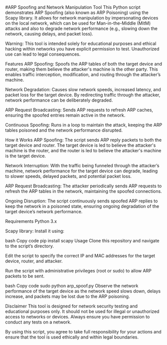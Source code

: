 #ARP Spoofing and Network Manipulation Tool
This Python script demonstrates ARP Spoofing (also known as ARP Poisoning) using the Scapy library. It allows for network manipulation by impersonating devices on the local network, which can be used for Man-in-the-Middle (MitM) attacks and also to degrade network performance (e.g., slowing down the network, causing delays, and packet loss).

Warning: This tool is intended solely for educational purposes and ethical hacking within networks you have explicit permission to test. Unauthorized use can lead to legal consequences.

Features
ARP Spoofing: Spoofs the ARP tables of both the target device and router, making them believe the attacker's machine is the other party. This enables traffic interception, modification, and routing through the attacker’s machine.

Network Degradation: Causes slow network speeds, increased latency, and packet loss for the target device. By redirecting traffic through the attacker, network performance can be deliberately degraded.

ARP Request Broadcasting: Sends ARP requests to refresh ARP caches, ensuring the spoofed entries remain active in the network.

Continuous Spoofing: Runs in a loop to maintain the attack, keeping the ARP tables poisoned and the network performance disrupted.

How it Works
ARP Spoofing: The script sends ARP reply packets to both the target device and router. The target device is led to believe the attacker's machine is the router, and the router is led to believe the attacker's machine is the target device.

Network Interruption: With the traffic being funneled through the attacker’s machine, network performance for the target device can degrade, leading to slower speeds, delayed packets, and potential packet loss.

ARP Request Broadcasting: The attacker periodically sends ARP requests to refresh the ARP tables in the network, maintaining the spoofed connections.

Ongoing Disruption: The script continuously sends spoofed ARP replies to keep the network in a poisoned state, ensuring ongoing degradation of the target device’s network performance.

Requirements
Python 3.x

Scapy library: Install it using:

bash
Copy code
pip install scapy
Usage
Clone this repository and navigate to the script’s directory.

Edit the script to specify the correct IP and MAC addresses for the target device, router, and attacker.

Run the script with administrative privileges (root or sudo) to allow ARP packets to be sent.

bash
Copy code
sudo python arp_spoof.py
Observe the network performance of the target device as the network speed slows down, delays increase, and packets may be lost due to the ARP poisoning.

Disclaimer
This tool is designed for network security testing and educational purposes only. It should not be used for illegal or unauthorized access to networks or devices. Always ensure you have permission to conduct any tests on a network.

By using this script, you agree to take full responsibility for your actions and ensure that the tool is used ethically and within legal boundaries.

